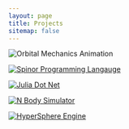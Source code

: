 ```yaml
---
layout: page
title: Projects
sitemap: false
---
```


![Orbital Mechanics Animation](assets/gifs/Trajectory.gif)

[![Spinor Programming Langauge](https://github-readme-stats.vercel.app/api/pin/?username=HyperSphereStudio&repo=Spinor&show_owner=true)](https://github.com/HyperSphereStudio/Spinor)

[![Julia Dot Net](https://github-readme-stats.vercel.app/api/pin/?username=HyperSphereStudio&repo=JdotNET&show_owner=true)](https://github.com/HyperSphereStudio/JdotNET)

[![N Body Simulator](https://github-readme-stats.vercel.app/api/pin/?username=HyperSphereStudio&repo=N-Body-Simulator&show_owner=true)](https://github.com/HyperSphereStudio/N-Body-Simulator)

[![HyperSphere Engine](https://github-readme-stats.vercel.app/api/pin/?username=HyperSphereStudio&repo=HyperSphereEngine&show_owner=true)](https://github.com/HyperSphereStudio/HyperSphereEngine)